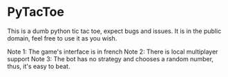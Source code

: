 # PyTacToe
This is a dumb python tic tac toe, expect bugs and issues. It is in the public domain, feel free to use it as you wish.

Note 1: The game's interface is in french
Note 2: There is local multiplayer support
Note 3: The bot has no strategy and chooses a random number, thus, it's easy to beat.
